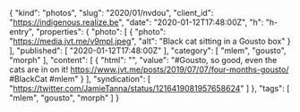 {
  "kind": "photos",
  "slug": "2020/01/nvdou",
  "client_id": "https://indigenous.realize.be",
  "date": "2020-01-12T17:48:00Z",
  "h": "h-entry",
  "properties": {
    "photo": [
      {
        "photo": "https://media.jvt.me/v9mpl.jpeg",
        "alt": "Black cat sitting in a Gousto box"
      }
    ],
    "published": [
      "2020-01-12T17:48:00Z"
    ],
    "category": [
      "mlem",
      "gousto",
      "morph"
    ],
    "content": [
      {
        "html": "",
        "value": "#Gousto, so good, even the cats are in on it! https://www.jvt.me/posts/2019/07/07/four-months-gousto/ #BlackCat #mlem"
      }
    ],
    "syndication": [
      "https://twitter.com/JamieTanna/status/1216419081957658624"
    ]
  },
  "tags": [
    "mlem",
    "gousto",
    "morph"
  ]
}
